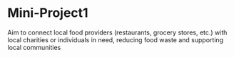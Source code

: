 # Mini-Project1
Aim to connect local food providers (restaurants, grocery stores, etc.) with local charities or individuals in need, reducing food waste and supporting local communities
